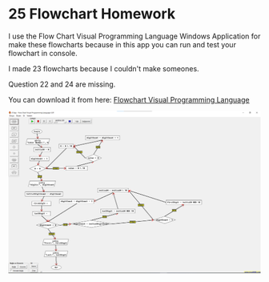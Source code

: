 # 25 Flowchart Homework

I use the Flow Chart Visual Programming Language Windows Application for make these flowcharts because in this app you can run and test your flowchart
in console.

I made 23 flowcharts because I couldn't make someones.

Question 22 and 24 are missing.

You can download it from here: [Flowchart Visual Programming Language](https://gurkantuna.com/download/FlowChartVisualProgrammingLanguage301.rar)


![Flow Chart Visual Programming Language Windows Application](./screenshot.png)